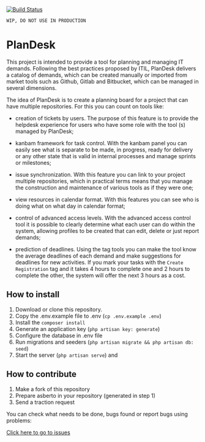 [![Build Status](https://travis-ci.org/brasil-php/project-manager.svg?branch=master)](https://travis-ci.org/brasil-php/project-manager)

```
WIP, DO NOT USE IN PRODUCTION
```

# PlanDesk

This project is intended to provide a tool for planning and managing IT demands. Following the best practices proposed by ITIL, PlanDesk delivers a catalog of demands, which can be created manually or imported from market tools such as Github, Gitlab and Bitbucket, which can be managed in several dimensions.

The idea of PlanDesk is to create a planning board for a project that can have multiple repositories. For this you can count on tools like:

- creation of tickets by users. The purpose of this feature is to provide the helpdesk experience for users who have some role with the tool (s) managed by PlanDesk;

- kanbam framework for task control. With the kanbam panel you can easily see what is separate to be made, in progress, ready for delivery or any other state that is valid in internal processes and manage sprints or milestones;

- issue synchronization. With this feature you can link to your project multiple repositories, which in practical terms means that you manage the construction and maintenance of various tools as if they were one;

- view resources in calendar format. With this features you can see who is doing what on what day in calendar format;

- control of advanced access levels. With the advanced access control tool it is possible to clearly determine what each user can do within the system, allowing profiles to be created that can edit, delete or just report demands;

- prediction of deadlines. Using the tag tools you can make the tool know the average deadlines of each demand and make suggestions for deadlines for new activities. If you mark your tasks with the `Create Registration` tag and it takes 4 hours to complete one and 2 hours to complete the other, the system will offer the next 3 hours as a cost.

## How to install

1. Download or clone this repository.
2. Copy the .env.example file to .env (`cp .env.example .env`)
3. Install the `composer install`
4. Generate an application key (`php artisan key: generate`)
5. Configure the database in .env file
6. Run migrations and seeders (`php artisan migrate && php artisan db: seed`)
7. Start the server (`php artisan serve`) and

## How to contribute

1. Make a fork of this repository
2. Prepare asberto in your repository (generated in step 1)
3. Send a traction request

You can check what needs to be done, bugs found or report bugs using problems:

[Click here to go to issues](https://github.com/brasil-php/project-manager/issues)

